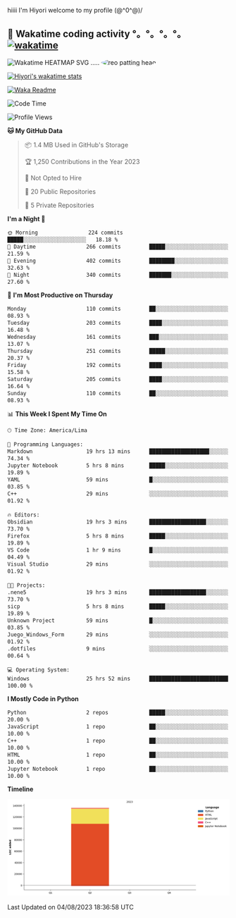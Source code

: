 hiiii I'm Hiyori welcome to my profile \(@^0^@)/

## 🦄 Wakatime coding activity °。°。°。°。[![wakatime](https://wakatime.com/badge/user/49dba2c5-26e1-43a7-9d07-e0f8613d1227.svg)](https://wakatime.com/@49dba2c5-26e1-43a7-9d07-e0f8613d1227) 
<img src="https://wakatime.com/share/@ziajoriii7/ef87015d-57e0-4afb-bb56-1a99a24ea312.svg" width="600" alt="Wakatime HEATMAP SVG"/> ..... <img src="https://i.postimg.cc/RFM2CQFY/reo-patting.webp" alt="reo patting head" width="200" style="border-radius: 50%;">

 [![Hiyori's wakatime stats](https://github-readme-stats.vercel.app/api/wakatime?username=ziajoriii7&theme=buefy&range=last_year&is_including_today=true&layout=compact&hide=markdown)](https://github.com/anuraghazra/github-readme-stats)
 

[![Waka Readme](https://github.com/hiyorijl/hiyorijl/actions/workflows/Waka%20Readme.yml/badge.svg)](https://github.com/hiyorijl/hiyorijl/actions/workflows/Waka%20Readme.yml)

<!--START_SECTION:waka-->
![Code Time](http://img.shields.io/badge/Code%20Time-261%20hrs%2013%20mins-blue)

![Profile Views](http://img.shields.io/badge/Profile%20Views-1-blue)

**🐱 My GitHub Data** 

> 📦 1.4 MB Used in GitHub's Storage 
 > 
> 🏆 1,250 Contributions in the Year 2023
 > 
> 🚫 Not Opted to Hire
 > 
> 📜 20 Public Repositories 
 > 
> 🔑 5 Private Repositories 
 > 
**I'm a Night 🦉** 

```text
🌞 Morning                224 commits         █████░░░░░░░░░░░░░░░░░░░░   18.18 % 
🌆 Daytime                266 commits         █████░░░░░░░░░░░░░░░░░░░░   21.59 % 
🌃 Evening                402 commits         ████████░░░░░░░░░░░░░░░░░   32.63 % 
🌙 Night                  340 commits         ███████░░░░░░░░░░░░░░░░░░   27.60 % 
```
📅 **I'm Most Productive on Thursday** 

```text
Monday                   110 commits         ██░░░░░░░░░░░░░░░░░░░░░░░   08.93 % 
Tuesday                  203 commits         ████░░░░░░░░░░░░░░░░░░░░░   16.48 % 
Wednesday                161 commits         ███░░░░░░░░░░░░░░░░░░░░░░   13.07 % 
Thursday                 251 commits         █████░░░░░░░░░░░░░░░░░░░░   20.37 % 
Friday                   192 commits         ████░░░░░░░░░░░░░░░░░░░░░   15.58 % 
Saturday                 205 commits         ████░░░░░░░░░░░░░░░░░░░░░   16.64 % 
Sunday                   110 commits         ██░░░░░░░░░░░░░░░░░░░░░░░   08.93 % 
```


📊 **This Week I Spent My Time On** 

```text
🕑︎ Time Zone: America/Lima

💬 Programming Languages: 
Markdown                 19 hrs 13 mins      ███████████████████░░░░░░   74.34 % 
Jupyter Notebook         5 hrs 8 mins        █████░░░░░░░░░░░░░░░░░░░░   19.89 % 
YAML                     59 mins             █░░░░░░░░░░░░░░░░░░░░░░░░   03.85 % 
C++                      29 mins             ░░░░░░░░░░░░░░░░░░░░░░░░░   01.92 % 

🔥 Editors: 
Obsidian                 19 hrs 3 mins       ██████████████████░░░░░░░   73.70 % 
Firefox                  5 hrs 8 mins        █████░░░░░░░░░░░░░░░░░░░░   19.89 % 
VS Code                  1 hr 9 mins         █░░░░░░░░░░░░░░░░░░░░░░░░   04.49 % 
Visual Studio            29 mins             ░░░░░░░░░░░░░░░░░░░░░░░░░   01.92 % 

🐱‍💻 Projects: 
.nene5                   19 hrs 3 mins       ██████████████████░░░░░░░   73.70 % 
sicp                     5 hrs 8 mins        █████░░░░░░░░░░░░░░░░░░░░   19.89 % 
Unknown Project          59 mins             █░░░░░░░░░░░░░░░░░░░░░░░░   03.85 % 
Juego_Windows_Form       29 mins             ░░░░░░░░░░░░░░░░░░░░░░░░░   01.92 % 
.dotfiles                9 mins              ░░░░░░░░░░░░░░░░░░░░░░░░░   00.64 % 

💻 Operating System: 
Windows                  25 hrs 52 mins      █████████████████████████   100.00 % 
```

**I Mostly Code in Python** 

```text
Python                   2 repos             █████░░░░░░░░░░░░░░░░░░░░   20.00 % 
JavaScript               1 repo              ██░░░░░░░░░░░░░░░░░░░░░░░   10.00 % 
C++                      1 repo              ██░░░░░░░░░░░░░░░░░░░░░░░   10.00 % 
HTML                     1 repo              ██░░░░░░░░░░░░░░░░░░░░░░░   10.00 % 
Jupyter Notebook         1 repo              ██░░░░░░░░░░░░░░░░░░░░░░░   10.00 % 
```



**Timeline**

![Lines of Code chart](https://raw.githubusercontent.com/hiyorijl/hiyorijl/main/assets/bar_graph.png)


 Last Updated on 04/08/2023 18:36:58 UTC
<!--END_SECTION:waka-->
